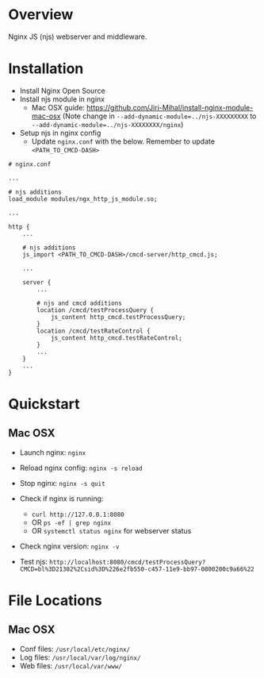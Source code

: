 # Overview

Nginx JS (njs) webserver and middleware.

# Installation

- Install Nginx Open Source
- Install njs module in nginx
  - Mac OSX guide: https://github.com/Jiri-Mihal/install-nginx-module-mac-osx (Note change in `--add-dynamic-module=../njs-XXXXXXXXX` to `--add-dynamic-module=../njs-XXXXXXXX/nginx`)
- Setup njs in nginx config
  - Update `nginx.conf` with the below. Remember to update `<PATH_TO_CMCD-DASH>`

```apacheconf
# nginx.conf

...

# njs additions
load_module modules/ngx_http_js_module.so;

...

http {
    ...

    # njs additions
    js_import <PATH_TO_CMCD-DASH>/cmcd-server/http_cmcd.js;

    ...

    server {
        ...

        # njs and cmcd additions
        location /cmcd/testProcessQuery {
            js_content http_cmcd.testProcessQuery;
        }
        location /cmcd/testRateControl {
            js_content http_cmcd.testRateControl;
        }
        ...
    }
    ...
}
```

# Quickstart

## Mac OSX

- Launch nginx: `nginx`
- Reload nginx config: `nginx -s reload`
- Stop nginx: `nginx -s quit`

- Check if nginx is running:
  - `curl http://127.0.0.1:8080`
  - OR `ps -ef | grep nginx`
  - OR `systemctl status nginx` for webserver status

- Check nginx version: `nginx -v`

- Test njs: `http://localhost:8080/cmcd/testProcessQuery?CMCD=bl%3D21302%2Csid%3D%226e2fb550-c457-11e9-bb97-0800200c9a66%22`


# File Locations

## Mac OSX

- Conf files: `/usr/local/etc/nginx/`
- Log files: `/usr/local/var/log/nginx/`
- Web files: `/usr/local/var/www/`